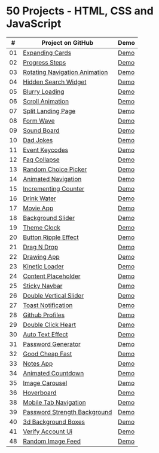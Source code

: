# 50 Projects - HTML, CSS and JavaScript

|  #  |                                                        Project on GitHub                                                              |                                         Demo                                                                                                |
| :-: | ------------------------------------------------------------------------------------------------------------------------------------- | ------------------------------------------------------------------------------------------------------------------------------------------- |
| 01  | [Expanding Cards](https://github.com/Matrix-citizen/50-Projects/tree/master/01%20-%20Expanding%20Cards)                               | [Demo](https://matrix-citizen.online/50%20Projects%20of%20HTML%2C%20CSS%2C%20and%20JavaScript/01%20-%20Expanding%20Cards/)                  |
| 02  | [Progress Steps](https://github.com/Matrix-citizen/50-Projects/tree/master/02%20-%20Progress%20Steps)                                 | [Demo](https://matrix-citizen.online/50%20Projects%20of%20HTML%2C%20CSS%2C%20and%20JavaScript/02%20-%20Progress%20Steps/)                   |
| 03  | [Rotating Navigation Animation](https://github.com/Matrix-citizen/50-Projects/tree/master/03%20-%20Rotating%20Navigation%20Animation) | [Demo](https://matrix-citizen.online/50%20Projects%20of%20HTML%2C%20CSS%2C%20and%20JavaScript/03%20-%20Rotating%20Navigation%20Animation/)  |
| 04  | [Hidden Search Widget](https://github.com/Matrix-citizen/50-Projects/tree/master/04%20-%20Hidden%20Search%20Widget)                   | [Demo](https://matrix-citizen.online/50%20Projects%20of%20HTML%2C%20CSS%2C%20and%20JavaScript/04%20-%20Hidden%20Search%20Widget/)           |
| 05  | [Blurry Loading](https://github.com/Matrix-citizen/50-Projects/tree/master/05%20-%20Blurry%20Loading)                                 | [Demo](https://matrix-citizen.online/50%20Projects%20of%20HTML%2C%20CSS%2C%20and%20JavaScript/05%20-%20Blurry%20Loading/)                   |
| 06  | [Scroll Animation](https://github.com/Matrix-citizen/50-Projects/tree/master/06%20-%20Scroll%20Animation)                             | [Demo](https://matrix-citizen.online/50%20Projects%20of%20HTML%2C%20CSS%2C%20and%20JavaScript/06%20-%20Scroll%20Animation/)                 | 
| 07  | [Split Landing Page](https://github.com/Matrix-citizen/50-Projects/tree/master/07%20-%20Split%20Landing%20Page)                       | [Demo](https://matrix-citizen.online/50%20Projects%20of%20HTML%2C%20CSS%2C%20and%20JavaScript/07%20-%20Split%20Landing%20Page/)             | 
| 08  | [Form Wave](https://github.com/Matrix-citizen/50-Projects/tree/master/08%20-%20Form%20Wave)                                           | [Demo](https://matrix-citizen.online/50%20Projects%20of%20HTML%2C%20CSS%2C%20and%20JavaScript/08%20-%20Form%20Wave/)                        |
| 09  | [Sound Board](https://github.com/Matrix-citizen/50-Projects/tree/master/09%20-%20Sound%20Board)                                       | [Demo](https://matrix-citizen.online/50%20Projects%20of%20HTML%2C%20CSS%2C%20and%20JavaScript/09%20-%20Sound%20Board/)                      |  
| 10  | [Dad Jokes](https://github.com/Matrix-citizen/50-Projects/tree/master/10%20-%20Dad%20Jokes)                                           | [Demo](https://matrix-citizen.online/50%20Projects%20of%20HTML%2C%20CSS%2C%20and%20JavaScript/10%20-%20Dad%20Jokes/)                        |
| 11  | [Event Keycodes](https://github.com/Matrix-citizen/50-Projects/tree/master/11%20-%20Event%20KeyCodes)                                 | [Demo](https://matrix-citizen.online/50%20Projects%20of%20HTML%2C%20CSS%2C%20and%20JavaScript/11%20-%20Event%20KeyCodes/)                   | 
| 12  | [Faq Collapse](https://github.com/Matrix-citizen/50-Projects/tree/master/12%20-%20FAQ%20Collapse)                                     | [Demo](https://matrix-citizen.online/50%20Projects%20of%20HTML%2C%20CSS%2C%20and%20JavaScript/12%20-%20FAQ%20Collapse/)                     |  
| 13  | [Random Choice Picker](https://github.com/Matrix-citizen/50-Projects/tree/master/13%20-%20Random%20Choice%20Picker)                   | [Demo](https://matrix-citizen.online/50%20Projects%20of%20HTML%2C%20CSS%2C%20and%20JavaScript/13%20-%20Random%20Choice%20Picker/)           |
| 14  | [Animated Navigation](https://github.com/Matrix-citizen/50-Projects/tree/master/14%20-%20Animated%20Navigation)                       | [Demo](https://matrix-citizen.online/50%20Projects%20of%20HTML%2C%20CSS%2C%20and%20JavaScript/14%20-%20Animated%20Navigation/)              |
| 15  | [Incrementing Counter](https://github.com/Matrix-citizen/50-Projects/tree/master/15%20-%20Incrementing%20Counter)                     | [Demo](https://matrix-citizen.online/50%20Projects%20of%20HTML%2C%20CSS%2C%20and%20JavaScript/15%20-%20Incrementing%20Counter/)             |
| 16  | [Drink Water](https://github.com/Matrix-citizen/50-Projects/tree/master/16%20-%20Drink%20Water)                                       | [Demo](https://matrix-citizen.online/50%20Projects%20of%20HTML%2C%20CSS%2C%20and%20JavaScript/16%20-%20Drink%20Water/)                      |
| 17  | [Movie App](https://github.com/Matrix-citizen/50-Projects/tree/master/17%20-%20Movie%20App)                                           | [Demo](https://matrix-citizen.online/50%20Projects%20of%20HTML%2C%20CSS%2C%20and%20JavaScript/17%20-%20Movie%20App/)                        |
| 18  | [Background Slider](https://github.com/Matrix-citizen/50-Projects/tree/master/18%20-%20Background%20Slider)                           | [Demo](https://matrix-citizen.online/50%20Projects%20of%20HTML%2C%20CSS%2C%20and%20JavaScript/18%20-%20Background%20Slider/)                |
| 19  | [Theme Clock](https://github.com/Matrix-citizen/50-Projects/tree/master/19%20-%20Theme%20Clock)                                       | [Demo](https://matrix-citizen.online/50%20Projects%20of%20HTML%2C%20CSS%2C%20and%20JavaScript/19%20-%20Theme%20Clock/)                      |
| 20  | [Button Ripple Effect](https://github.com/Matrix-citizen/50-Projects/tree/master/20%20-%20Button%20Ripple%20Effect)                   | [Demo](https://matrix-citizen.online/50%20Projects%20of%20HTML%2C%20CSS%2C%20and%20JavaScript/20%20-%20Button%20Ripple%20Effect/)           |
| 21  | [Drag N Drop](https://github.com/Matrix-citizen/50-Projects/tree/master/21%20-%20Drag%20N%20Drop)                                     | [Demo](https://matrix-citizen.online/50%20Projects%20of%20HTML%2C%20CSS%2C%20and%20JavaScript/21%20-%20Drag%20N%20Drop/)                    |
| 22  | [Drawing App](https://github.com/Matrix-citizen/50-Projects/tree/master/22%20-%20Drawing%20App)                                       | [Demo](https://matrix-citizen.online/50%20Projects%20of%20HTML%2C%20CSS%2C%20and%20JavaScript/22%20-%20Drawing%20App/)                      |
| 23  | [Kinetic Loader](https://github.com/Matrix-citizen/50-Projects/tree/master/23%20-%20Kinetic%20CSS%20Loader)                           | [Demo](https://matrix-citizen.online/50%20Projects%20of%20HTML%2C%20CSS%2C%20and%20JavaScript/23%20-%20Kinetic%20CSS%20Loader/)             | 
| 24  | [Content Placeholder](https://github.com/Matrix-citizen/50-Projects/tree/master/24%20-%20Content%20Placeholder)                       | [Demo](https://matrix-citizen.online/50%20Projects%20of%20HTML%2C%20CSS%2C%20and%20JavaScript/24%20-%20Content%20Placeholder/)              |
| 25  | [Sticky Navbar](https://github.com/Matrix-citizen/50-Projects/tree/master/25%20-%20Sticky%20Navbar)                                   | [Demo](https://matrix-citizen.online/50%20Projects%20of%20HTML%2C%20CSS%2C%20and%20JavaScript/25%20-%20Sticky%20Navbar/)                    |
| 26  | [Double Vertical Slider](https://github.com/Matrix-citizen/50-Projects/tree/master/26%20-%20Double%20Vertical%20Slider)               | [Demo](https://matrix-citizen.online/50%20Projects%20of%20HTML%2C%20CSS%2C%20and%20JavaScript/26%20-%20Double%20Vertical%20Slider/)         |
| 27  | [Toast Notification](https://github.com/Matrix-citizen/50-Projects/tree/master/27%20-%20Toast%20Notification)                         | [Demo](https://matrix-citizen.online/50%20Projects%20of%20HTML%2C%20CSS%2C%20and%20JavaScript/27%20-%20Toast%20Notification/)               |
| 28  | [Github Profiles](https://github.com/Matrix-citizen/50-Projects/tree/master/28%20-%20Github%20Profiles)                               | [Demo](https://matrix-citizen.online/50%20Projects%20of%20HTML%2C%20CSS%2C%20and%20JavaScript/28%20-%20Github%20Profiles/)                  |  
| 29  | [Double Click Heart](https://github.com/Matrix-citizen/50-Projects/tree/master/29%20-%20Double%20Click%20Heart)                       | [Demo](https://matrix-citizen.online/50%20Projects%20of%20HTML%2C%20CSS%2C%20and%20JavaScript/29%20-%20Double%20Heart%20Click/)             |
| 30  | [Auto Text Effect](https://github.com/Matrix-citizen/50-Projects/tree/master/30%20-%20Auto%20Text%20Effect)                           | [Demo](https://matrix-citizen.online/50%20Projects%20of%20HTML%2C%20CSS%2C%20and%20JavaScript/30%20-%20Auto%20Text%20Effect/)               |
| 31  | [Password Generator](https://github.com/Matrix-citizen/50-Projects/tree/master/31%20-%20Password%20Generator)                         | [Demo](https://matrix-citizen.online/50%20Projects%20of%20HTML%2C%20CSS%2C%20and%20JavaScript/31%20-%20Password%20Generator/)               |
| 32  | [Good Cheap Fast](https://github.com/Matrix-citizen/50-Projects/tree/master/32%20-%20Good%2C%20Cheap%2C%20Fast%20Checkboxes)          | [Demo](https://matrix-citizen.online/50%20Projects%20of%20HTML%2C%20CSS%2C%20and%20JavaScript/32%20-%20Good%2C%20Cheap%2C%20Fast%20Checker/)|
| 33  | [Notes App](https://github.com/Matrix-citizen/50-Projects/tree/master/33%20-%20Notes%20App)                                           | [Demo](https://matrix-citizen.online/50%20Projects%20of%20HTML%2C%20CSS%2C%20and%20JavaScript/33%20-%20Notes%20App/)                        |
| 34  | [Animated Countdown](https://github.com/Matrix-citizen/50-Projects/tree/master/34%20-%20Animated%20Countdown)                         | [Demo](https://matrix-citizen.online/50%20Projects%20of%20HTML%2C%20CSS%2C%20and%20JavaScript/34%20-%20Animated%20Countdown/)               |
| 35  | [Image Carousel](https://github.com/Matrix-citizen/50-Projects/tree/master/35%20-%20%20Image%20Carousel)                              | [Demo](https://matrix-citizen.online/50%20Projects%20of%20HTML%2C%20CSS%2C%20and%20JavaScript/35%20-%20Image%20Carousel/)                   |
| 36  | [Hoverboard](https://github.com/Matrix-citizen/50-Projects/tree/master/36%20-%20Hoverboard)                                           | [Demo](https://matrix-citizen.online/50%20Projects%20of%20HTML%2C%20CSS%2C%20and%20JavaScript/36%20-%20Hoverboard/)                         |
| 38  | [Mobile Tab Navigation](https://github.com/Matrix-citizen/50-Projects/tree/master/38%20-%20Mobile%20Tab%20Navigation)                 | [Demo](https://matrix-citizen.online/50%20Projects%20of%20HTML%2C%20CSS%2C%20and%20JavaScript/38%20-%20Mobile%20Tab%20Navigation/)          |
| 39  | [Password Strength Background](https://github.com/Matrix-citizen/50-Projects/tree/master/39%20-%20Password%20Strength%20Background)   | [Demo](https://matrix-citizen.online/50%20Projects%20of%20HTML%2C%20CSS%2C%20and%20JavaScript/39%20-%20Password%20Strength%20Background/)   | 
| 40  | [3d Background Boxes](https://github.com/Matrix-citizen/50-Projects/tree/master/40%20-%203D%20Background%20Boxes)                     | [Demo](https://matrix-citizen.online/50%20Projects%20of%20HTML%2C%20CSS%2C%20and%20JavaScript/40%20-%203D%20Background%20Boxes/)            |
| 41  | [Verify Account Ui](https://github.com/Matrix-citizen/50-Projects/tree/master/41%20-%20Verify%20Account%20UI)                         | [Demo](https://matrix-citizen.online/50%20Projects%20of%20HTML%2C%20CSS%2C%20and%20JavaScript/41%20-%20Verify%20Account%20UI/)              |
| 48  | [Random Image Feed](https://github.com/Matrix-citizen/50-Projects/tree/master/48%20-%20Random%20Image%20Feed)                         | [Demo](https://matrix-citizen.online/50%20Projects%20of%20HTML%2C%20CSS%2C%20and%20JavaScript/48%20-%20Random%20Image%20Feed/)              |














